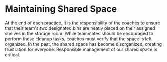 # Maintaining Shared Space

At the end of each practice, it is the responsibility of the coaches to ensure that their team's two designated bins are neatly placed on their assigned shelves in the storage room. While teammates should be encouraged to perform these cleanup tasks, coaches must verify that the space is left organized. 
In the past, the shared space has become disorganized, creating frustration for everyone. Responsible management of our shared space is critical.

